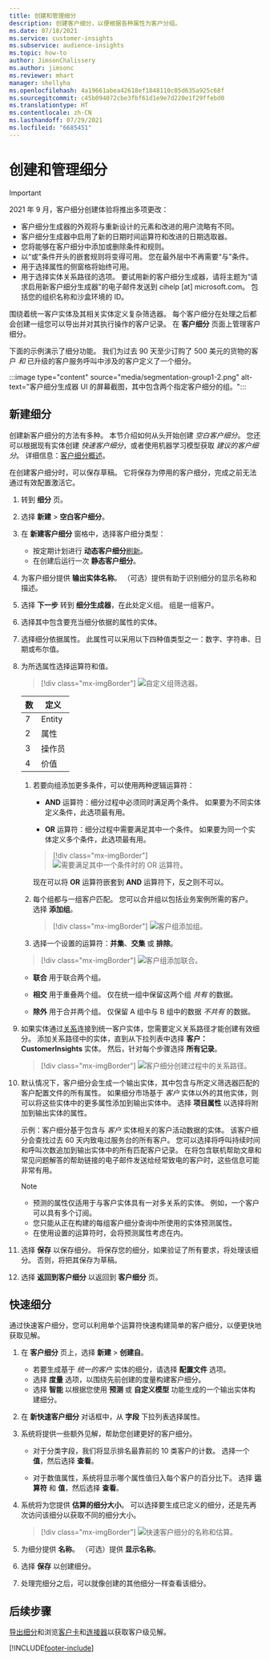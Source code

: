 ```yaml
---
title: 创建和管理细分
description: 创建客户细分，以便根据各种属性为客户分组。
ms.date: 07/18/2021
ms.service: customer-insights
ms.subservice: audience-insights
ms.topic: how-to
author: JimsonChalissery
ms.author: jimsonc
ms.reviewer: mhart
manager: shellyha
ms.openlocfilehash: 4a19661abea42618ef1848110c05d635a925c68f
ms.sourcegitcommit: c45b094072cbe3fbf61d1e9e7d220e1f29ffebd0
ms.translationtype: HT
ms.contentlocale: zh-CN
ms.lasthandoff: 07/29/2021
ms.locfileid: "6685451"
---
```

# <a name="create-and-manage-segments"></a>创建和管理细分

> [!IMPORTANT]
> 2021 年 9 月，客户细分创建体验将推出多项更改： 
> - 客户细分生成器的外观将与重新设计的元素和改进的用户流略有不同。
> - 客户细分生成器中启用了新的日期时间运算符和改进的日期选取器。
> - 您将能够在客户细分中添加或删除条件和规则。 
> - 以“或”条件开头的嵌套规则将变得可用。 您在最外层中不再需要“与”条件。
> - 用于选择属性的侧窗格将始终可用。
> - 用于选择实体关系路径的选项。
> 要试用新的客户细分生成器，请将主题为“请求启用新客户细分生成器”的电子邮件发送到 cihelp [at] microsoft.com。 包括您的组织名称和沙盒环境的 ID。

围绕着统一客户实体及其相关实体定义复杂筛选器。 每个客户细分在处理之后都会创建一组您可以导出并对其执行操作的客户记录。 在 **客户细分** 页面上管理客户细分。 

下面的示例演示了细分功能。 我们为过去 90 天至少订购了 500 美元的货物的客户 *和* 已升级的客户服务呼叫中涉及的客户定义了一个细分。

:::image type="content" source="media/segmentation-group1-2.png" alt-text="客户细分生成器 UI 的屏幕截图，其中包含两个指定客户细分的组。":::

## <a name="create-a-new-segment"></a>新建细分

创建新客户细分的方法有多种。 本节介绍如何从头开始创建 *空白客户细分*。 您还可以根据现有实体创建 *快速客户细分*，或者使用机器学习模型获取 *建议的客户细分*。 详细信息：[客户细分概述](segments.md)。

在创建客户细分时，可以保存草稿。 它将保存为停用的客户细分，完成之前无法通过有效配置激活它。

1. 转到 **细分** 页。

1. 选择 **新建** > **空白客户细分**。

1. 在 **新建客户细分** 窗格中，选择客户细分类型：

   - 按定期计划进行 **动态客户细分**[刷新](segments.md#refresh-segments)。
   - 在创建后运行一次 **静态客户细分**。

1. 为客户细分提供 **输出实体名称**。 （可选）提供有助于识别细分的显示名称和描述。

1. 选择 **下一步** 转到 **细分生成器**，在此处定义组。 组是一组客户。

1. 选择其中包含要充当细分依据的属性的实体。

1. 选择细分依据属性。 此属性可以采用以下四种值类型之一：数字、字符串、日期或布尔值。

1. 为所选属性选择运算符和值。

   > [!div class="mx-imgBorder"]
   > ![自定义组筛选器。](media/customer-group-numbers.png "客户组筛选器")

   |数 |定义  |
   |---------|---------|
   |7     |Entity          |
   |2     |属性          |
   |3    |操作员         |
   |4    |价值         |

   1. 若要向组添加更多条件，可以使用两种逻辑运算符：

      - **AND** 运算符：细分过程中必须同时满足两个条件。 如果要为不同实体定义条件，此选项最有用。

      - **OR** 运算符：细分过程中需要满足其中一个条件。 如果要为同一个实体定义多个条件，此选项最有用。

      > [!div class="mx-imgBorder"]
      > ![需要满足其中一个条件时的 OR 运算符。](media/segmentation-either-condition.png "需要满足其中一个条件时的 OR 运算符")

      现在可以将 **OR** 运算符嵌套到 **AND** 运算符下，反之则不可以。

   1. 每个组都与一组客户匹配。 您可以合并组以包括业务案例所需的客户。    
   选择 **添加组**。

      > [!div class="mx-imgBorder"]
      > ![客户组添加组。](media/customer-group-add-group.png "客户组添加组")

   1. 选择一个设置的运算符：**并集**、**交集** 或 **排除**。

   > [!div class="mx-imgBorder"]
   > ![客户组添加联合。](media/customer-group-union.png "客户组添加联合")

   - **联合** 用于联合两个组。

   - **相交** 用于重叠两个组。 仅在统一组中保留这两个组 *共有* 的数据。

   - **除外** 用于合并两个组。 仅保留 A 组中与 B 组中的数据 *不共有* 的数据。

1. 如果实体通过[关系](relationships.md)连接到统一客户实体，您需要定义关系路径才能创建有效细分。 添加关系路径中的实体，直到从下拉列表中选择 **客户：CustomerInsights** 实体。 然后，针对每个步骤选择 **所有记录**。

   > [!div class="mx-imgBorder"]
   > ![客户细分创建过程中的关系路径。](media/segments-multiple-relationships.png "细分创建过程中的关系路径")

1. 默认情况下，客户细分会生成一个输出实体，其中包含与所定义筛选器匹配的客户配置文件的所有属性。 如果细分市场基于 *客户* 实体以外的其他实体，则可以将这些实体中的更多属性添加到输出实体中。 选择 **项目属性** 以选择将附加到输出实体的属性。  
  
   示例：客户细分基于包含与 *客户* 实体相关的客户活动数据的实体。 该客户细分会查找过去 60 天内致电过服务台的所有客户。 您可以选择将呼叫持续时间和呼叫次数追加到输出实体中的所有匹配客户记录。 在将包含联机帮助文章和常见问题解答的帮助链接的电子邮件发送给经常致电的客户时，这些信息可能非常有用。

   > [!NOTE]
   > - 预测的属性仅适用于与客户实体具有一对多关系的实体。 例如，一个客户可以具有多个订阅。
   > - 您只能从正在构建的每组客户细分查询中所使用的实体预测属性。
   > - 在使用设置的运算符时，会将预测属性考虑在内。

1. 选择 **保存** 以保存细分。 将保存您的细分，如果验证了所有要求，将处理该细分。 否则，将把其保存为草稿。

1. 选择 **返回到客户细分** 以返回到 **客户细分** 页。



## <a name="quick-segments"></a>快速细分

通过快速客户细分，您可以利用单个运算符快速构建简单的客户细分，以便更快地获取见解。

1. 在 **客户细分** 页上，选择 **新建** > **创建自**。

   - 若要生成基于 *统一的客户* 实体的细分，请选择 **配置文件** 选项。
   - 选择 **度量** 选项，以围绕先前创建的度量构建客户细分。
   - 选择 **智能** 以根据您使用 **预测** 或 **自定义模型** 功能生成的一个输出实体构建细分。

2. 在 **新快速客户细分** 对话框中，从 **字段** 下拉列表选择属性。

3. 系统将提供一些额外见解，帮助您创建更好的客户细分。
   - 对于分类字段，我们将显示排名最靠前的 10 类客户的计数。 选择一个 **值**，然后选择 **查看**。

   - 对于数值属性，系统将显示哪个属性值归入每个客户的百分比下。 选择 **运算符** 和 **值**，然后选择 **查看**。

4. 系统将为您提供 **估算的细分大小**。 可以选择要生成已定义的细分，还是先再次访问该细分以获取不同的细分大小。

    > [!div class="mx-imgBorder"]
    > ![快速客户细分的名称和估算。](media/quick-segment-name.png "快速细分的名称和估算")

5. 为细分提供 **名称**。 （可选）提供 **显示名称**。

6. 选择 **保存** 以创建细分。

7. 处理完细分之后，可以就像创建的其他细分一样查看该细分。

## <a name="next-steps"></a>后续步骤

[导出细分](export-destinations.md)和浏览[客户卡](customer-card-add-in.md)和[连接器](export-power-bi.md)以获取客户级见解。

[!INCLUDE[footer-include](../includes/footer-banner.md)]
